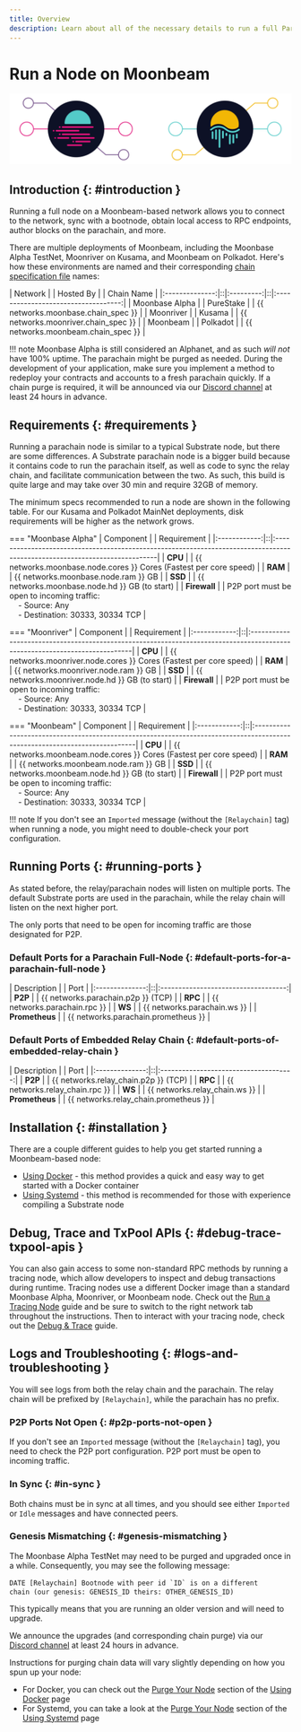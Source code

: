 ```yaml
---
title: Overview
description: Learn about all of the necessary details to run a full Parachain node for the Moonbeam Network to have your RPC Endpoint or produce blocks
---
```


# Run a Node on Moonbeam

![Full Node Moonbeam Banner](/images/node-operators/networks/run-a-node/overview/full-node-banner.png)

## Introduction {: #introduction } 

Running a full node on a Moonbeam-based network allows you to connect to the network, sync with a bootnode, obtain local access to RPC endpoints, author blocks on the parachain, and more.

There are multiple deployments of Moonbeam, including the Moonbase Alpha TestNet, Moonriver on Kusama, and Moonbeam on Polkadot. Here's how these environments are named and their corresponding [chain specification file](https://substrate.dev/docs/en/knowledgebase/integrate/chain-spec) names:

|    Network     |  | Hosted By |  |             Chain Name              |
|:--------------:|::|:---------:|::|:-----------------------------------:|
| Moonbase Alpha |  | PureStake |  | {{ networks.moonbase.chain_spec }}  |
|   Moonriver    |  |  Kusama   |  | {{ networks.moonriver.chain_spec }} |
|    Moonbeam    |  | Polkadot  |  | {{ networks.moonbeam.chain_spec }}  |

!!! note
    Moonbase Alpha is still considered an Alphanet, and as such _will not_ have 100% uptime. The parachain might be purged as needed. During the development of your application, make sure you implement a method to redeploy your contracts and accounts to a fresh parachain quickly. If a chain purge is required, it will be announced via our [Discord channel](https://discord.gg/PfpUATX) at least 24 hours in advance.

## Requirements {: #requirements } 

Running a parachain node is similar to a typical Substrate node, but there are some differences. A Substrate parachain node is a bigger build because it contains code to run the parachain itself, as well as code to sync the relay chain, and facilitate communication between the two. As such, this build is quite large and may take over 30 min and require 32GB of memory.

The minimum specs recommended to run a node are shown in the following table. For our Kusama and Polkadot MainNet deployments, disk requirements will be higher as the network grows.

=== "Moonbase Alpha"
    |  Component   |  | Requirement                                                                                                                |
    |:------------:|::|:---------------------------------------------------------------------------------------------------------------------------|
    |   **CPU**    |  | {{ networks.moonbase.node.cores }} Cores (Fastest per core speed)                                                          |
    |   **RAM**    |  | {{ networks.moonbase.node.ram }} GB                                                                                        |
    |   **SSD**    |  | {{ networks.moonbase.node.hd }} GB (to start)                                                                              |
    | **Firewall** |  | P2P port must be open to incoming traffic:<br>&nbsp; &nbsp; - Source: Any<br>&nbsp; &nbsp; - Destination: 30333, 30334 TCP |

=== "Moonriver"
    |  Component   |  | Requirement                                                                                                                |
    |:------------:|::|:---------------------------------------------------------------------------------------------------------------------------|
    |   **CPU**    |  | {{ networks.moonriver.node.cores }} Cores (Fastest per core speed)                                                         |
    |   **RAM**    |  | {{ networks.moonriver.node.ram }} GB                                                                                       |
    |   **SSD**    |  | {{ networks.moonriver.node.hd }} GB (to start)                                                                             |
    | **Firewall** |  | P2P port must be open to incoming traffic:<br>&nbsp; &nbsp; - Source: Any<br>&nbsp; &nbsp; - Destination: 30333, 30334 TCP |

=== "Moonbeam"
    |  Component   |  | Requirement                                                                                                                |
    |:------------:|::|:---------------------------------------------------------------------------------------------------------------------------|
    |   **CPU**    |  | {{ networks.moonbeam.node.cores }} Cores (Fastest per core speed)                                                         |
    |   **RAM**    |  | {{ networks.moonbeam.node.ram }} GB                                                                                       |
    |   **SSD**    |  | {{ networks.moonbeam.node.hd }} GB (to start)                                                                             |
    | **Firewall** |  | P2P port must be open to incoming traffic:<br>&nbsp; &nbsp; - Source: Any<br>&nbsp; &nbsp; - Destination: 30333, 30334 TCP |


!!! note
    If you don't see an `Imported` message (without the `[Relaychain]` tag) when running a node, you might need to double-check your port configuration.

## Running Ports {: #running-ports } 

As stated before, the relay/parachain nodes will listen on multiple ports. The default Substrate ports are used in the parachain, while the relay chain will listen on the next higher port.

The only ports that need to be open for incoming traffic are those designated for P2P.

### Default Ports for a Parachain Full-Node {: #default-ports-for-a-parachain-full-node } 

|  Description   |  |                Port                 |
|:--------------:|::|:-----------------------------------:|
|    **P2P**     |  | {{ networks.parachain.p2p }} (TCP)  |
|    **RPC**     |  |    {{ networks.parachain.rpc }}     |
|     **WS**     |  |     {{ networks.parachain.ws }}     |
| **Prometheus** |  | {{ networks.parachain.prometheus }} |

### Default Ports of Embedded Relay Chain {: #default-ports-of-embedded-relay-chain } 

|  Description   |  |                 Port                  |
|:--------------:|::|:-------------------------------------:|
|    **P2P**     |  | {{ networks.relay_chain.p2p }} (TCP)  |
|    **RPC**     |  |    {{ networks.relay_chain.rpc }}     |
|     **WS**     |  |     {{ networks.relay_chain.ws }}     |
| **Prometheus** |  | {{ networks.relay_chain.prometheus }} |

## Installation {: #installation }

There are a couple different guides to help you get started running a Moonbeam-based node:

- [Using Docker](/node-operators/networks/run-a-node/docker) - this method provides a quick and easy way to get started with a Docker container
- [Using Systemd](/node-operators/networks/run-a-node/systemd) - this method is recommended for those with experience compiling a Substrate node 

## Debug, Trace and TxPool APIs {: #debug-trace-txpool-apis } 

You can also gain access to some non-standard RPC methods by running a tracing node, which allow developers to inspect and debug transactions during runtime. Tracing nodes use a different Docker image than a standard Moonbase Alpha, Moonriver, or Moonbeam node. Check out the [Run a Tracing Node](/node-operators/networks/tracing-node) guide and be sure to switch to the right network tab throughout the instructions. Then to interact with your tracing node, check out the [Debug & Trace](/builders/tools/debug-trace) guide.

## Logs and Troubleshooting {: #logs-and-troubleshooting } 

You will see logs from both the relay chain and the parachain. The relay chain will be prefixed by `[Relaychain]`, while the parachain has no prefix.

### P2P Ports Not Open {: #p2p-ports-not-open } 

If you don't see an `Imported` message (without the `[Relaychain]` tag), you need to check the P2P port configuration. P2P port must be open to incoming traffic.

### In Sync {: #in-sync } 

Both chains must be in sync at all times, and you should see either `Imported` or `Idle` messages and have connected peers.

### Genesis Mismatching {: #genesis-mismatching } 

The Moonbase Alpha TestNet may need to be purged and upgraded once in a while. Consequently, you may see the following message:

```
DATE [Relaychain] Bootnode with peer id `ID` is on a different
chain (our genesis: GENESIS_ID theirs: OTHER_GENESIS_ID)
```

This typically means that you are running an older version and will need to upgrade.

We announce the upgrades (and corresponding chain purge) via our [Discord channel](https://discord.gg/PfpUATX) at least 24 hours in advance. 

Instructions for purging chain data will vary slightly depending on how you spun up your node:

  - For Docker, you can check out the [Purge Your Node](/node-operators/networks/run-a-node/docker/#purge-your-node) section of the [Using Docker](/node-operators/networks/run-a-node/docker) page
  - For Systemd, you can take a look at the [Purge Your Node](/node-operators/networks/run-a-node/systemd/#purge-your-node) section of the [Using Systemd](/node-operators/networks/run-a-node/systemd) page